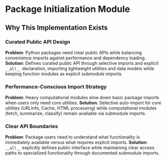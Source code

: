 # Package Initialization Module

## Why This Implementation Exists

### Curated Public API Design
**Problem**: Python packages need clear public APIs while balancing convenience imports against performance and dependency loading.
**Solution**: Defines curated public API through selective imports and explicit `__all__` declaration, importing lightweight utilities and data models while keeping function modules as explicit submodule imports.

### Performance-Conscious Import Strategy
**Problem**: Heavy computational modules slow down basic package imports when users only need core utilities.
**Solution**: Selective auto-import for core utilities (URLInfo, Cache, HTML processing) while computational modules (fetch, summarize, classify) remain available via submodule imports.

### Clear API Boundaries
**Problem**: Package users need to understand what functionality is immediately available versus what requires explicit imports.
**Solution**: `__all__` explicitly defines public interface while maintaining clear access paths to specialized functionality through documented submodule imports.